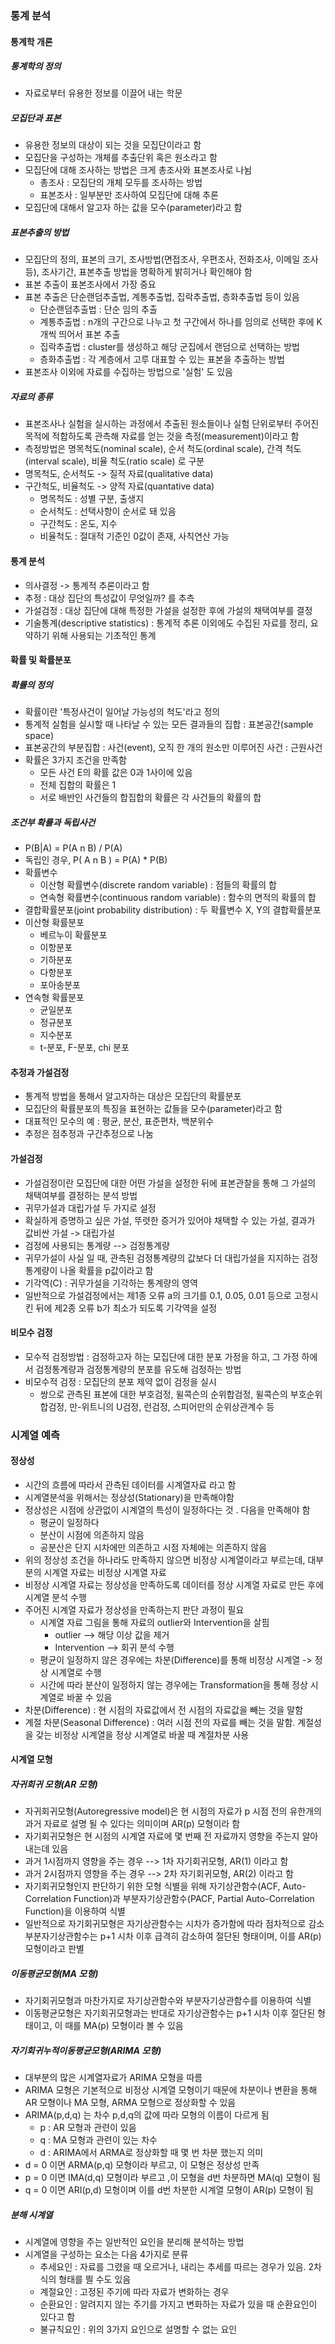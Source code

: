 ### 통계 분석
#### 통계학 개론
##### 통계학의 정의
* 자료로부터 유용한 정보를 이끌어 내는 학문
##### 모집단과 표본
* 유용한 정보의 대상이 되는 것을 모집단이라고 함
* 모집단을 구성하는 개체를 추출단위 혹은 원소라고 함
* 모집단에 대해 조사하는 방법은 크게 총조사와 표본조사로 나뉨
  * 총조사 : 모집단의 개체 모두를 조사하는 방법
  * 표본조사 : 일부분만 조사하여 모집단에 대해 추론
 * 모집단에 대해서 알고자 하는 값을 모수(parameter)라고 함

##### 표본추출의 방법
* 모집단의 정의, 표본의 크기, 조사방법(면접조사, 우편조사, 전화조사, 이메일 조사 등), 조사기간, 표본추출 방법을 명확하게 밝히거나 확인해야 함
* 표본 추출이 표본조사에서 가장 중요
* 표본 추출은 단순랜덤추출법, 계통추출법, 집락추출법, 층화추출법 등이 있음
  * 단순랜덤추출법 : 단순 임의 추출
  * 계통추출법 : n개의 구간으로 나누고 첫 구간에서 하나를 임의로 선택한 후에 K개씩 띄어서 표본 추출
  * 집락추출법 : cluster를 생성하고 해당 군집에서 랜덤으로 선택하는 방법
  * 층화추출법 : 각 계층에서 고루 대표할 수 있는 표본을 추출하는 방법
* 표본조사 이외에 자료를 수집하는 방법으로 '실험' 도 있음

##### 자료의 종류
* 표본조사나 실험을 실시하는 과정에서 추출된 원소들이나 실험 단위로부터 주어진 목적에 적합하도록 관측해 자료를 얻는 것을 측정(measurement)이라고 함
* 측정방법은 명목척도(nominal scale), 순서 척도(ordinal scale),  간격 척도(interval scale), 비율 척도(ratio scale) 로 구분
* 명목척도, 순서척도 -> 질적 자료(qualitative data)
* 구간척도, 비율척도 -> 양적 자료(quantative data)
  * 명목척도 : 성별 구분, 출생지
  * 순서척도 : 선택사항이 순서로 돼 있음
  * 구간척도 : 온도, 지수
  * 비율척도 : 절대적 기준인 0값이 존재, 사칙연산 가능

#### 통계 분석
* 의사결정 -> 통계적 추론이라고 함
* 추정 : 대상 집단의 특성값이 무엇일까? 를 추측
* 가설검정 : 대상 집단에 대해 특정한 가설을 설정한 후에 가설의 채택여부를 결정
* 기술통계(descriptive statistics) : 통계적 추론 이외에도 수집된 자료를 정리, 요약하기 위해 사용되는 기초적인 통계

#### 확률 및 확률분포
##### 확률의 정의
* 확률이란 '특정사건이 일어날 가능성의 척도'라고 정의
* 통계적 실험을 실시할 때 나타날 수 있는 모든 결과들의 집합 :  표본공간(sample space)
* 표본공간의 부분집합 : 사건(event), 오직 한 개의 원소만 이루어진 사건 : 근원사건
* 확률은 3가지 조건을 만족함
  * 모든 사건 E의 확률 값은 0과 1사이에 있음
  * 전체 집합의 확률은 1
  * 서로 배반인 사건들의 합집합의 확률은 각 사건들의 확률의 합
##### 조건부 확률과 독립사건
* P(B|A)  = P(A n B) / P(A)
* 독립인 경우, P( A n B  ) = P(A) * P(B)
* 확률변수
  * 이산형 확률변수(discrete random variable) : 점들의 확률의 합
  * 연속형 확률변수(continuous random variable) : 함수의 면적의 확률의 합
 * 결합확률분포(joint probability distribution) : 두 확률변수 X, Y의 결합확률분포
* 이산형 확률분포
  * 베르누이 확률분포
  * 이항분포
  * 기하분포
  * 다항분포
  * 포아송분포
* 연속형 확률분포
  * 균일분포
  * 정규분포
  * 지수분포
  * t-분포, F-분포, chi 분포

#### 추정과 가설검정
* 통계적 방법을 통해서 알고자하는 대상은 모집단의 확률분포
* 모집단의 확률분포의 특징을 표현하는 값들을 모수(parameter)라고 함
* 대표적인 모수의 예 : 평균, 분산, 표준편차, 백분위수
* 추정은 점추정과 구간추정으로 나눔

#### 가설검정
* 가설검정이란 모집단에 대한 어떤 가설을 설정한 뒤에 표본관찰을 통해 그 가설의 채택여부를 결정하는 분석 방법
* 귀무가설과 대립가설 두 가지로 설정
*  확실하게 증명하고 싶은 가설, 뚜렷한 증거가 있어야 채택할 수 있는 가설, 결과가 값비싼 가설 -> 대립가설
* 검정에 사용되는 통계량 --> 검정통계량
*  귀무가설이 사실 일 때, 관측된 검정통계량의 값보다 더 대립가설을 지지하는 검정통계량이 나올 확률을 p값이라고 함
* 기각역(C) : 귀무가설을 기각하는 통계량의 영역
* 일반적으로 가설검정에서는 제1종 오류 a의 크기를 0.1, 0.05, 0.01 등으로 고정시킨 뒤에 제2종 오류 b가 최소가 되도록 기각역을 설정

#### 비모수 검정
* 모수적 검정방법 : 검정하고자 하는 모집단에 대한 분포 가정을 하고, 그 가정 하에서 검정통계량과 검정통계량의 분포를 유도해 검정하는 방법
* 비모수적 검정 : 모집단의 분포 제약 없이 검정을 실시
  * 쌍으로 관측된 표본에 대한 부호검정, 윌콕슨의 순위합검정, 윌콕슨의 부호순위합검정, 만-위트니의 U검정, 런검정, 스피어만의 순위상관계수 등

### 시계열 예측
#### 정상성
* 시간의 흐름에 따라서 관측된 데이터를 시계열자료 라고 함
* 시계열분석을 위해서는 정상성(Stationary)을 만족해야함
* 정상성은 시점에 상관없이 시계열의 특성이 일정하다는 것 . 다음을 만족해야 함
  * 평균이 일정하다
  * 분산이 시점에 의존하지 않음
  * 공분산은 단지 시차에만 의존하고 시점 자체에는 의존하지 않음
* 위의 정상성 조건을 하나라도 만족하지 않으면 비정상 시계열이라고 부르는데, 대부분의 시계열 자료는 비정상 시계열 자료
* 비정상 시계열 자료는 정상성을 만족하도록 데이터를 정상 시계열 자료로 만든 후에 시계열 분석 수행
* 주어진 시계열 자료가 정상성을 만족하는지 판단 과정이 필요
  * 시계열 자료 그림을 통해 자료의 outlier와 Intervention을 살핌
    * outlier --> 해당 이상 값을 제거
    * Intervention --> 회귀 분석 수행
  * 평균이 일정하지 않은 경우에는 차분(Difference)를 통해 비정상 시계열 -> 정상 시계열로 수행
  * 시간에 따라 분산이 일정하지 않는 경우에는 Transformation을 통해 정상 시계열로 바꿀 수 있음
* 차분(Difference) : 현 시점의 자료값에서 전 시점의 자료값을 빼는 것을 말함
* 계절 차분(Seasonal Difference) : 여러 시점 전의 자료를 빼는 것을 말함. 계절성을 갖는 비정상 시계열을 정상 시계열로 바꿀 때 계절차분 사용

#### 시계열 모형
##### 자귀회귀 모형(AR 모형)
* 자귀회귀모형(Autoregressive model)은 현 시점의 자료가 p 시점 전의 유한개의 과거 자료로 설명 될 수 있다는 의미이며 AR(p) 모형이라 함
* 자기회귀모형은 현 시점의 시계열 자료에 몇 번째 전 자료까지 영향을 주는지 알아내는데 있음
* 과거 1시점까지 영향을 주는 경우 --> 1차 자기회귀모형, AR(1) 이라고 함
* 과거 2시점까지 영향을 주는 경우 --> 2차 자기회귀모형, AR(2) 이라고 함
* 자기회귀모형인지 판단하기 위한 모형 식별을 위해 자기상관함수(ACF, Auto-Correlation Function)과 부분자기상관함수(PACF, Partial Auto-Correlation Function)을 이용하여 식별
* 일반적으로 자기회귀모형은 자기상관함수는 시차가 증가함에 따라 점차적으로 감소  
부분자기상관함수는 p+1 시차 이후 급격히 감소하여 절단된 형태이며, 이를 AR(p) 모형이라고 판별

##### 이동평균모형(MA 모형)
* 자기회귀모형과 마찬가지로 자기상관함수와 부분자기상관함수를 이용하여 식별
* 이동평균모형은 자기회귀모형과는 반대로 자기상관함수는 p+1 시차 이후 절단된 형태이고, 이 때를 MA(p) 모형이라 볼 수 있음

##### 자기회귀누적이동평균모형(ARIMA 모형)
* 대부분의 많은 시계열자료가 ARIMA 모형을 따름
* ARIMA 모형은 기본적으로 비정상 시계열 모형이기 때문에 차분이나 변환을 통해 AR 모형이나 MA 모형, ARMA 모형으로 정상화할 수 있음
* ARIMA(p,d,q) 는 차수 p,d,q의 값에 따라 모형의 이름이 다르게 됨
  * p : AR 모형과 관련이 있음
  * q : MA 모형과 관련이 있는 차수
  * d : ARIMA에서 ARMA로 정상화할 때 몇 번 차분 했는지 의미
* d = 0 이면 ARMA(p,q) 모형이라 부르고, 이 모형은 정상성 만족
* p = 0 이면 IMA(d,q) 모형이라 부르고 ,이 모형을 d번 차분하면 MA(q) 모형이 됨
* q = 0 이면 ARI(p,d) 모형이며 이를 d번 차분한 시계열 모형이 AR(p) 모형이 됨

##### 분해 시계열
* 시계열에 영향을 주는 일반적인 요인을 분리해 분석하는 방법
* 시계열을 구성하는 요소는 다음 4가지로 분류
  * 추세요인 : 자료를 그렸을 때 오르거나, 내리는 추세를 따르는 경우가 있음. 2차식의 형태를 띌 수도 있음
  * 계절요인 : 고정된 주기에 따라 자료가 변화하는 경우
  * 순환요인 : 알려지지 않는 주기를 가지고 변화하는 자료가 있을 때 순환요인이 있다고 함
  * 불규칙요인 : 위의 3가지 요인으로 설명할 수 없는 요인
